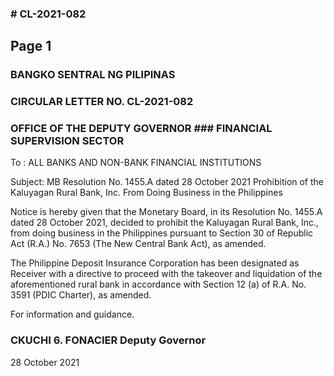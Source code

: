 ### # CL-2021-082

## Page 1

### BANGKO SENTRAL NG PILIPINAS

### CIRCULAR LETTER NO. CL-2021-082

### OFFICE OF THE DEPUTY GOVERNOR ### FINANCIAL SUPERVISION SECTOR

To : ALL BANKS AND NON-BANK FINANCIAL INSTITUTIONS

Subject: MB Resolution No. 1455.A dated 28 October 2021 Prohibition of the Kaluyagan Rural Bank, Inc. From Doing Business in the Philippines

Notice is hereby given that the Monetary Board, in its Resolution No. 1455.A dated 28 October 2021, decided to prohibit the Kaluyagan Rural Bank, Inc., from doing business in the Philippines pursuant to Section 30 of Republic Act (R.A.) No. 7653 (The New Central Bank Act), as amended.

The Philippine Deposit Insurance Corporation has been designated as Receiver with a directive to proceed with the takeover and liquidation of the aforementioned rural bank in accordance with Section 12 (a) of R.A. No. 3591 (PDIC Charter), as amended.

For information and guidance.

### CKUCHI 6. FONACIER Deputy Governor

28 October 2021

